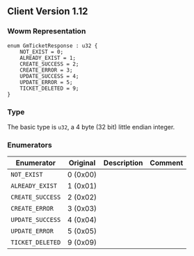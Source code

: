 ## Client Version 1.12

### Wowm Representation
```rust,ignore
enum GmTicketResponse : u32 {
    NOT_EXIST = 0;    
    ALREADY_EXIST = 1;    
    CREATE_SUCCESS = 2;    
    CREATE_ERROR = 3;    
    UPDATE_SUCCESS = 4;    
    UPDATE_ERROR = 5;    
    TICKET_DELETED = 9;    
}
```
### Type
The basic type is `u32`, a 4 byte (32 bit) little endian integer.
### Enumerators
| Enumerator | Original  | Description | Comment |
| --------- | -------- | ----------- | ------- |
| `NOT_EXIST` | 0 (0x00) |  |  |
| `ALREADY_EXIST` | 1 (0x01) |  |  |
| `CREATE_SUCCESS` | 2 (0x02) |  |  |
| `CREATE_ERROR` | 3 (0x03) |  |  |
| `UPDATE_SUCCESS` | 4 (0x04) |  |  |
| `UPDATE_ERROR` | 5 (0x05) |  |  |
| `TICKET_DELETED` | 9 (0x09) |  |  |
